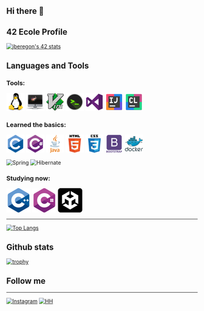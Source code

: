 ## Hi there 👋

## 42 Ecole Profile
[![jberegon's 42 stats](https://badge42.vercel.app/api/v2/cl1lxd4p9003809mnf0o39men/stats?cursusId=21&coalitionId=104)](https://github.com/JaeSeoKim/badge42)

## Languages and Tools
### Tools:

![Linux](https://github.com/vasekva/vasekva/raw/main/icons/linux.png)
![MacOS](https://github.com/vasekva/vasekva/raw/main/icons/iMac.png)
![Vim](https://github.com/vasekva/vasekva/raw/main/icons/vim.png)
![Bash](https://github.com/vasekva/vasekva/raw/main/icons/iTerm.png)
![Vstudio](https://github.com/vasekva/vasekva/raw/main/icons/VS_icon.png)
![Intellij](https://github.com/vasekva/vasekva/raw/main/icons/intellij-icon.png)
![CLion](https://github.com/vasekva/vasekva/raw/main/icons/clion-icon.png)

### Learned the basics:

![C](https://github.com/vasekva/vasekva/raw/main/icons/c.png)
![C_Sharp](https://github.com/vasekva/vasekva/raw/main/icons/c_sharp.png)
![Java](https://github.com/vasekva/vasekva/raw/main/icons/java.png)
![Html](https://github.com/vasekva/vasekva/raw/main/icons/html5.png)
![CSS](https://github.com/vasekva/vasekva/raw/main/icons/css3.png)
![Bootstrap](https://github.com/vasekva/vasekva/raw/main/icons/bootstrap.png)
![Docker](https://github.com/vasekva/vasekva/raw/main/icons/docker.png)


![Spring](https://img.shields.io/badge/-Spring-CCCCCF?style=for-the-badge&logo=spring)
![Hibernate](https://img.shields.io/badge/-Hibernate-996633?style=for-the-badge&logo=hibernate)

### Studying now:
![CPP](https://github.com/vasekva/vasekva/raw/main/icons/c-plus.png)
![C_Sharp](https://github.com/vasekva/vasekva/raw/main/icons/c-sharp.png)
![Unity](https://github.com/vasekva/vasekva/raw/main/icons/unity.png)

[//]: # (![.NET]&#40;https://github.com/vasekva/vasekva/raw/main/icons/dot_net.png&#41;)
[//]: # (![JS]&#40;https://github.com/vasekva/vasekva/raw/main/icons/javascript.png&#41;)
[//]: # (![Angular]&#40;https://github.com/vasekva/vasekva/raw/main/icons/angular.png&#41;)
[//]: # (![SQL]&#40;https://github.com/vasekva/vasekva/raw/main/icons/Sql-icon.png&#41;)

---
[![Top Langs](https://github-readme-stats.vercel.app/api/top-langs/?username=vasekva&layout=compact)](https://github.com/anuraghazra/github-readme-stats)

[comment]: <> ([![Anurag's GitHub stats]&#40;https://github-readme-stats.vercel.app/api?username=vasekva&show_icons=true&theme=tokyonight&#41;]&#40;https://github.com/anuraghazra/github-readme-stats&#41;)
## Github stats
[![trophy](https://github-profile-trophy.vercel.app/?username=vasekva&theme=onedark)](https://github.com/ryo-ma/github-profile-vasekva)

## Follow me

---
[![Instagram](https://img.shields.io/badge/-Instagram-9966CC?style=for-the-badge&logo=instagram)](https://www.instagram.com/_datmol/)
[![HH](https://img.shields.io/badge/-hh.ru-CC0033?style=for-the-badge&logo=hh)](https://kazan.hh.ru/resume/0ec471d5ff08c69af70039ed1f6747355a5478)
